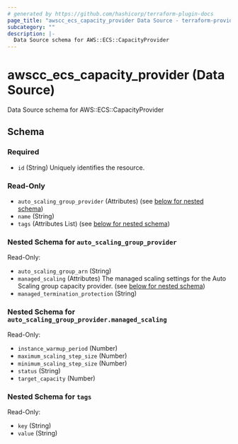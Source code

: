 ```yaml
---
# generated by https://github.com/hashicorp/terraform-plugin-docs
page_title: "awscc_ecs_capacity_provider Data Source - terraform-provider-awscc"
subcategory: ""
description: |-
  Data Source schema for AWS::ECS::CapacityProvider
---
```


# awscc_ecs_capacity_provider (Data Source)

Data Source schema for AWS::ECS::CapacityProvider



<!-- schema generated by tfplugindocs -->
## Schema

### Required

- `id` (String) Uniquely identifies the resource.

### Read-Only

- `auto_scaling_group_provider` (Attributes) (see [below for nested schema](#nestedatt--auto_scaling_group_provider))
- `name` (String)
- `tags` (Attributes List) (see [below for nested schema](#nestedatt--tags))

<a id="nestedatt--auto_scaling_group_provider"></a>
### Nested Schema for `auto_scaling_group_provider`

Read-Only:

- `auto_scaling_group_arn` (String)
- `managed_scaling` (Attributes) The managed scaling settings for the Auto Scaling group capacity provider. (see [below for nested schema](#nestedatt--auto_scaling_group_provider--managed_scaling))
- `managed_termination_protection` (String)

<a id="nestedatt--auto_scaling_group_provider--managed_scaling"></a>
### Nested Schema for `auto_scaling_group_provider.managed_scaling`

Read-Only:

- `instance_warmup_period` (Number)
- `maximum_scaling_step_size` (Number)
- `minimum_scaling_step_size` (Number)
- `status` (String)
- `target_capacity` (Number)



<a id="nestedatt--tags"></a>
### Nested Schema for `tags`

Read-Only:

- `key` (String)
- `value` (String)
